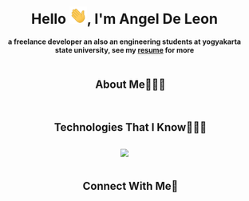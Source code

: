 <div align="center">
<h1 align="center">Hello <img width="35" src="https://github.com/1999AZZAR/1999AZZAR/blob/main/resources/img/waving.gif">, I'm Angel De Leon</h1>
<h4 align="center">a freelance developer an also an engineering students at yogyakarta state university, see my <a href="https://github.com/1999AZZAR/1999AZZAR/blob/main/assets/doc/azzar_resume.pdf" target="_blank">resume</a> for more</h4>
</div>

<div id="user-content-toc">
  <ul align="center">
    <summary><h2 style="display: inline-block">About Me👨🏻‍💻</h2></summary>
  </ul>
</div>


<div id="user-content-toc">
  <ul align="center">
    <summary><h2 style="display: inline-block">Technologies That I Know👨🏻‍💻</h2></summary>
  </ul>
</div>

<!--tech stack icons-->
<p align="center">
  <a href="https://skillicons.dev">
    <img src="https://skillicons.dev/icons?i=html,css,js,react,python,java,git&perline=14" />
  </a>
</p>



<!-- Connect with me -->
<!--h2 without bottom border-->
<div id="user-content-toc">
  <ul align="center">
    <summary><h2 style="display: inline-block">Connect With Me🤝</h2></summary>
  </ul>
</div>
